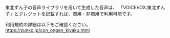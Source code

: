 東北ずん子の音声ライブラリを用いて生成した音声は、
「VOICEVOX:東北ずん子」とクレジットを記載すれば、商用・非商用で利用可能です。

利用規約の詳細は以下をご確認ください。  
https://zunko.jp/con_ongen_kiyaku.html
